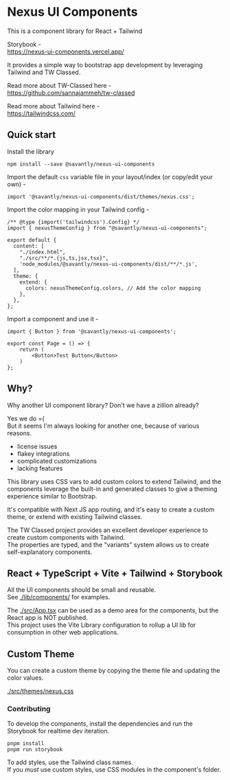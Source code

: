 # Nexus UI Components

This is a component library for React + Tailwind  

Storybook -  
https://nexus-ui-components.vercel.app/  


It provides a simple way to bootstrap app development by leveraging Tailwind and TW Classed.   

Read more about TW-Classed here -  
https://github.com/sannajammeh/tw-classed  

Read more about Tailwind here -  
https://tailwindcss.com/  


## Quick start

Install the library  

```shell
npm install --save @savantly/nexus-ui-components
```

Import the default `css` variable file in your layout/index (or copy/edit your own) -  

```shell
import '@savantly/nexus-ui-components/dist/themes/nexus.css';
```

Import the color mapping in your Tailwind config -  
```tsx
/** @type {import('tailwindcss').Config} */
import { nexusThemeConfig } from "@savantly/nexus-ui-components";

export default {
  content: [
    "./index.html",
    "./src/**/*.{js,ts,jsx,tsx}",
    'node_modules/@savantly/nexus-ui-components/dist/**/*.js',
  ],
  theme: {
    extend: {
      colors: nexusThemeConfig.colors, // Add the color mapping
    },
  },
};

```


Import a component and use it -  

```tsx
import { Button } from '@savantly/nexus-ui-components';

export const Page = () => {
    return (
        <Button>Test Button</Button>
    )
};
```

## Why?  
Why another UI component library? Don't we have a zillion already?  

Yes we do =(  
But it seems I'm always looking for another one, because of various reasons.  
- license issues
- flakey integrations
- complicated customizations
- lacking features 

This library uses CSS vars to add custom colors to extend Tailwind, and the components leverage the built-in and generated classes to give a theming experience similar to Bootstrap.  

It's compatible with Next JS app routing, and it's easy to create a custom theme, or extend with existing Tailwind classes.  

The TW Classed project provides an excellent developer experience to create custom components with Tailwind.  
The properties are typed, and the "variants" system allows us to create self-explanatory components.   



## React + TypeScript + Vite + Tailwind + Storybook  

All the UI components should be small and reusable.  
See [./lib/components/](./lib/components/)  for examples.  

The [./src/App.tsx](./src/App.tsx) can be used as a demo area for the components, but the React app is NOT published.  
This project uses the Vite Library configuration to rollup a UI lib for consumption in other web applications.  


## Custom Theme

You can create a custom theme by copying the theme file and updating the color values.  

[./src/themes/nexus.css](./src/themes/nexus.css)  


### Contributing 

To develop the components, install the dependencies and run the Storybook for realtime dev iteration.  

```
pnpm install
pnpm run storybook
```

To add styles, use the Tailwind class names.  
If you _must_ use custom styles, use CSS modules in the component's folder.   

